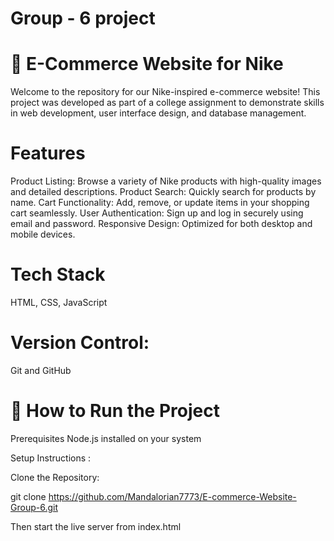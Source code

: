 # Group - 6 project

# 🛒 E-Commerce Website for Nike
Welcome to the repository for our Nike-inspired e-commerce website! This project was developed as part of a college assignment to demonstrate skills in web development, user interface design, and database management.

# Features
Product Listing: Browse a variety of Nike products with high-quality images and detailed descriptions.
Product Search: Quickly search for products by name.
Cart Functionality: Add, remove, or update items in your shopping cart seamlessly.
User Authentication: Sign up and log in securely using email and password.
Responsive Design: Optimized for both desktop and mobile devices.



# Tech Stack

HTML, CSS, JavaScript


# Version Control:

Git and GitHub

# 🚀 How to Run the Project

Prerequisites
Node.js installed on your system

Setup Instructions :

Clone the Repository:

git clone https://github.com/Mandalorian7773/E-commerce-Website-Group-6.git 

Then start the live server from index.html


